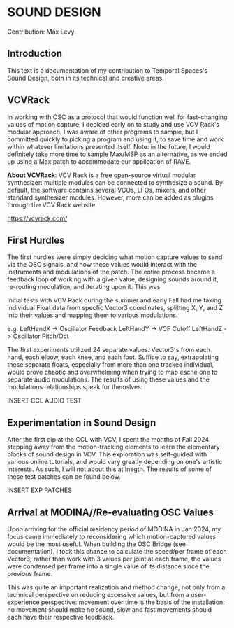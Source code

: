 # SOUND DESIGN

Contribution: Max Levy

## Introduction

This text is a documentation of my contribution to Temporal Spaces's Sound Design, both in its technical and creative areas. 

## VCVRack

In working with OSC as a protocol that would function well for fast-changing values of motion capture, I decided early on to study and use VCV Rack's modular approach. I was aware of other programs to sample, but I committed quickly to picking a program and using it, to save time and work within whatever limitations presented itself. Note: in the future, I would definitely take more time to sample Max/MSP as an alternative, as we ended up using a Max patch to accommodate our application of RAVE.

**About VCVRack**: VCV Rack is a free open-source virtual modular synthesizer: multiple modules can be connected to synthesize a sound. By default, the software contains several VCOs, LFOs, mixers, and other standard synthesizer modules. However, more can be added as plugins through the VCV Rack website.

https://vcvrack.com/

## First Hurdles

The first hurdles were simply deciding what motion capture values to send via the OSC signals, and how these values would interact with the instruments and modulations of the patch. The entire process became a feedback loop of working with a given value, designing sounds around it, re-routing modulation, and iterating upon it. This was 

Initial tests with VCV Rack during the summer and early Fall had me taking individual Float data from specfic Vector3 coordinates, splitting X, Y, and Z into their values and mapping them to various modulations.

e.g. 
LeftHandX -> Oscillator Feedback
LeftHandY -> VCF Cutoff
LeftHandZ -> Oscillator Pitch/Oct

The first experiments utilized 24 separate values: Vector3's from each hand, each elbow, each knee, and each foot. Suffice to say, extrapolating these separate floats, especially from more than one tracked individual, would prove chaotic and overwhelming when trying to map eache one to separate audio modulations. The results of using these values and the modulations relationships speak for themslves:

INSERT CCL AUDIO TEST

## Experimentation in Sound Design

After the first dip at the CCL with VCV, I spent the months of Fall 2024 stepping away from the motion-tracking elements to learn the elementary blocks of sound design in VCV. This exploration was self-guided with various online tutorials, and would vary greatly depending on one's artistic interests. As such, I will not about this at lnegth. The results of some of these test patches can be found below.

INSERT EXP PATCHES

## Arrival at MODINA//Re-evaluating OSC Values

Upon arriving for the official residency period of MODINA in Jan 2024, my focus came immediately to reconsidering which motion-captured values would be the most useful. When building the OSC Bridge (see documentation), I took this chance to calculate the speed/per frame of each Vector3; rather than work with 3 values per joint at each frame, the values were condensed per frame into a single value of its distance since the previous frame. 

This was quite an important realization and method change, not only from a technical perspective on reducing excessive values, but from a user-experience perspective: movement over time is the basis of the installation: no movement should make no sound, slow and fast movements should each have their respective feedback.



